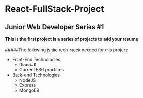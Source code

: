 # React-FullStack-Project

## Junior Web Developer Series #1

#### This is the first project in a series of projects to add your resume

#####The following is the tech-stack needed for this project:

*  Front-End Technologies
     *  ReactJS
     *  Current ES6 practices
*  Back-end Technologies
     *  NodeJS
     *  Express
     *  MongoDB
